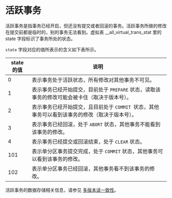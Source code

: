 活跃事务 
=========================

活跃事务是指事务已经开启，但还没有提交或者回滚的事务。活跃事务所做的修改在提交前都是临时的，别的事务无法看到。虚拟表 __all_virtual_trans_stat 里的 state 字段标识了事务所处的状态。

`state` 字段对应的值所表示的含义如下表所示。


| state 的值 |                          说明                          |
|----------|------------------------------------------------------|
| 0        | 表示事务处于活跃状态，所有修改对其他事务不可见。                             |
| 1        | 表示事务已经开始提交，目前处于 `PREPARE` 状态，读取该事务的修改可能会被卡住（取决于版本号）。 |
| 2        | 表示事务已经开始提交，且目前处于 `COMMIT `状态，其他事务可以看到该事务的修改（取决于版本号）。 |
| 3        | 表示事务已经回滚，处于 `ABORT` 状态，其他事务不能看到该事务的修改。               |
| 4        | 表示事务已经提交或回滚结束，处于 `CLEAR` 状态。                         |
| 101      | 表示单分区事务提交完成，处于 `COMMIT` 状态，其他事务可以看到该事务的修改。           |
| 102      | 表示单分区事务已经回滚，其他事务看不到该事务的修改。                           |



活跃事务的数据存储相关信息，请参见 [多版本读一致性](/zh-CN/2.concepts-of-oceanbase-database-system/7.transaction-management-1/2.transaction-concurrency-and-consistency/2.multi-version-read-consistency.md)。

